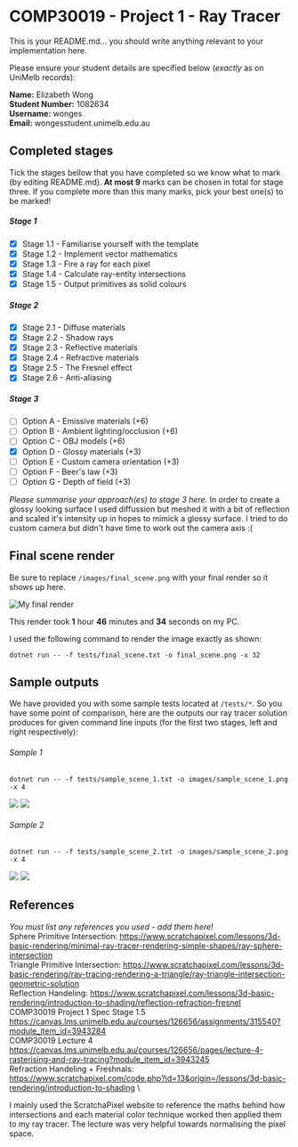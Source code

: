 # COMP30019 - Project 1 - Ray Tracer

This is your README.md... you should write anything relevant to your
implementation here.

Please ensure your student details are specified below (*exactly* as on UniMelb
records):

**Name:** Elizabeth Wong \
**Student Number:** 1082634 \
**Username:** wonges \
**Email:** wongesstudent.unimelb.edu.au

## Completed stages

Tick the stages bellow that you have completed so we know what to mark (by
editing README.md). **At most 9** marks can be chosen in total for stage
three. If you complete more than this many marks, pick your best one(s) to be
marked!

<!---
Tip: To tick, place an x between the square brackes [ ], like so: [x]
-->

##### Stage 1

- [x] Stage 1.1 - Familiarise yourself with the template
- [x] Stage 1.2 - Implement vector mathematics
- [x] Stage 1.3 - Fire a ray for each pixel
- [x] Stage 1.4 - Calculate ray-entity intersections
- [x] Stage 1.5 - Output primitives as solid colours

##### Stage 2

- [x] Stage 2.1 - Diffuse materials
- [x] Stage 2.2 - Shadow rays
- [x] Stage 2.3 - Reflective materials
- [x] Stage 2.4 - Refractive materials
- [x] Stage 2.5 - The Fresnel effect
- [x] Stage 2.6 - Anti-aliasing

##### Stage 3

- [ ] Option A - Emissive materials (+6)
- [ ] Option B - Ambient lighting/occlusion (+6)
- [ ] Option C - OBJ models (+6)
- [x] Option D - Glossy materials (+3)
- [ ] Option E - Custom camera orientation (+3)
- [ ] Option F - Beer's law (+3)
- [ ] Option G - Depth of field (+3)

*Please summarise your approach(es) to stage 3 here.*
In order to create a glossy looking surface I used diffussion but meshed it with
a bit of reflection and scaled it's intensity up in hopes to mimick a glossy surface.
I tried to do custom camera but didn't have time to work out the camera axis :(
## Final scene render

Be sure to replace ```/images/final_scene.png``` with your final render so it
shows up here.

![My final render](images/final_scene.png)

This render took  **1** hour **46** minutes and **34** seconds on my PC.

I used the following command to render the image exactly as shown:

```
dotnet run -- -f tests/final_scene.txt -o final_scene.png -x 32
```

## Sample outputs

We have provided you with some sample tests located at ```/tests/*```. So you
have some point of comparison, here are the outputs our ray tracer solution
produces for given command line inputs (for the first two stages, left and right
respectively):

###### Sample 1

```
dotnet run -- -f tests/sample_scene_1.txt -o images/sample_scene_1.png -x 4
```

<p float="left">
  <img src="images/sample_scene_1_s1.png" />
  <img src="images/sample_scene_1_s2.png" /> 
</p>

###### Sample 2

```
dotnet run -- -f tests/sample_scene_2.txt -o images/sample_scene_2.png -x 4
```

<p float="left">
  <img src="images/sample_scene_2_s1.png" />
  <img src="images/sample_scene_2_s2.png" /> 
</p>

## References

*You must list any references you used - add them here!* \
Sphere Primitive Intersection: https://www.scratchapixel.com/lessons/3d-basic-rendering/minimal-ray-tracer-rendering-simple-shapes/ray-sphere-intersection \
Triangle Primitive Intersection: https://www.scratchapixel.com/lessons/3d-basic-rendering/ray-tracing-rendering-a-triangle/ray-triangle-intersection-geometric-solution \
Reflection Handeling: https://www.scratchapixel.com/lessons/3d-basic-rendering/introduction-to-shading/reflection-refraction-fresnel \
COMP30019 Project 1 Spec Stage 1.5 https://canvas.lms.unimelb.edu.au/courses/126656/assignments/315540?module_item_id=3943284 \
COMP30019 Lecture 4  https://canvas.lms.unimelb.edu.au/courses/126656/pages/lecture-4-rasterising-and-ray-tracing?module_item_id=3943245 \
Refraction Handeling + Freshnals: https://www.scratchapixel.com/code.php?id=13&origin=/lessons/3d-basic-rendering/introduction-to-shading \

I mainly used the ScratchaPixel website to reference the maths behind how intersections and each material color technique 
worked then applied them to my ray tracer. The lecture was very helpful towards normalising the pixel space.